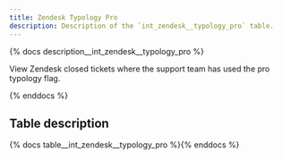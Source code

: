 ```yaml
---
title: Zendesk Typology Pro
description: Description of the `int_zendesk__typology_pro` table.
---
```


{% docs description__int_zendesk__typology_pro %}

View Zendesk closed tickets where the support team has used the pro typology flag.

{% enddocs %}

## Table description

{% docs table__int_zendesk__typology_pro %}{% enddocs %}
